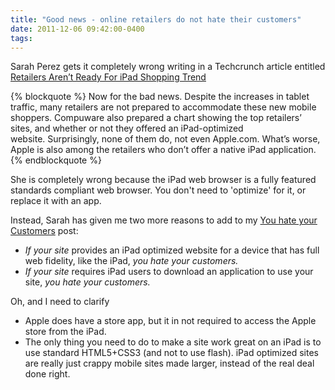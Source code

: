 ```yaml
---
title: "Good news - online retailers do not hate their customers"
date: 2011-12-06 09:42:00-0400
tags: 
---
```


Sarah Perez gets it completely wrong writing in a Techcrunch article entitled [Retailers Aren’t Ready For iPad Shopping Trend](http://techcrunch.com/2011/12/05/retailers-arent-ready-for-ipad-shopping-trend/?utm_source=feedburner&utm_medium=feed&utm_campaign=Feed%3A+Techcrunch+%28TechCrunch%29)

{% blockquote %}
Now for the bad news. Despite the increases in tablet traffic, many retailers are not prepared to accommodate these new mobile shoppers. Compuware also prepared a chart showing the top retailers’ sites, and whether or not they offered an iPad-optimized website. Surprisingly, none of them do, not even Apple.com. What’s worse, Apple is also among the retailers who don’t offer a native iPad application.
{% endblockquote %}


She is completely wrong because the iPad web browser is a fully featured standards compliant web browser. You don't need to 'optimize' for it, or replace it with an app.

Instead, Sarah has given me two more reasons to add to my [You hate your Customers](https://hiltmon.com/blog/2011/11/27/you-hate-your-customers/) post:

* *If your site* provides an iPad optimized website for a device that has full web fidelity, like the iPad, *you hate your customers.*
* *If your site* requires iPad users to download an application to use your site, *you hate your customers.*

Oh, and I need to clarify

* Apple does have a store app, but it in not required to access the Apple store from the iPad.
* The only thing you need to do to make a site work great on an iPad is to use standard HTML5+CSS3 (and not to use flash). iPad optimized sites are really just crappy mobile sites made larger, instead of the real deal done right.


